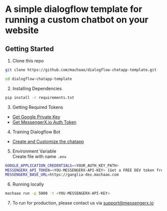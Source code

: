 # A simple dialogflow template for running a custom chatbot on your website

## Getting Started

1. Clone this repo
```bash
git clone https://github.com/machaao/dialogflow-chatapp-template.git

cd dialogflow-chatapp-template
```

2. Installing Dependencies
```bash
pip install -r requirements.txt
```

3. Getting Required Tokens
- [Get Google Private Key](https://cloud.google.com/dialogflow/es/docs/quick/setup)
- [Get MessengerX.io Auth Token](https://blog.messengerx.io/tutorials/get-api-token-for-messengerx-io-chat-app-marketplace/)

4. Training Dialogflow Bot
- [Create and Customize the chatapp](https://cloud.google.com/dialogflow/es/docs/tutorials/build-an-agent/create-customize-agent)

5. Environment Variable  
Create file with name ```.env```
```bash
GOOGLE_APPLICATION_CREDENTIALS=<YOUR_AUTH_KEY_PATH>
MESSENGERX_API_TOKEN=<YOU-MESSENGERX-API-KEY> (Get a FREE DEV token from -> portal.messengerx.io)
MESSENGERX_BASE_URL=https://ganglia-dev.machaao.com
```

6. Running locally 
```bash
machaao run -p 5000 -t <YOU-MESSENGERX-API-KEY>
```

7. To run for production, please contact us via support@messengerx.io
